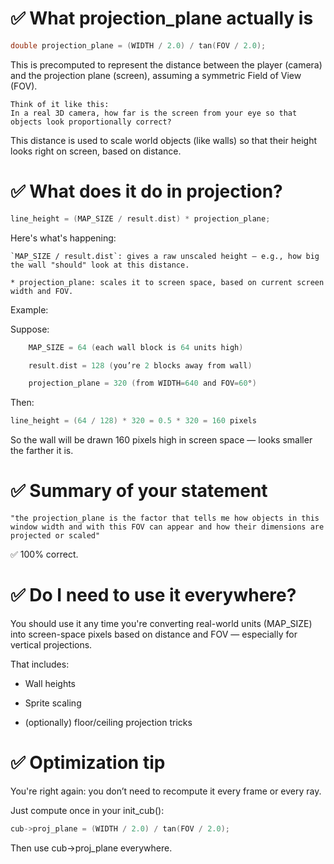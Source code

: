 # ✅ What projection_plane actually is
```C
double projection_plane = (WIDTH / 2.0) / tan(FOV / 2.0);
```

This is precomputed to represent the distance between the player (camera) and the projection plane (screen), assuming a symmetric Field of View (FOV).

    Think of it like this:
    In a real 3D camera, how far is the screen from your eye so that objects look proportionally correct?

This distance is used to scale world objects (like walls) so that their height looks right on screen, based on distance.

# ✅ What does it do in projection?
```C
line_height = (MAP_SIZE / result.dist) * projection_plane;
```

Here's what's happening:

    `MAP_SIZE / result.dist`: gives a raw unscaled height — e.g., how big the wall "should" look at this distance.

    * projection_plane: scales it to screen space, based on current screen width and FOV.

Example:

Suppose:
```C
    MAP_SIZE = 64 (each wall block is 64 units high)

    result.dist = 128 (you’re 2 blocks away from wall)

    projection_plane = 320 (from WIDTH=640 and FOV=60°)
```
Then:
```C
line_height = (64 / 128) * 320 = 0.5 * 320 = 160 pixels
```

So the wall will be drawn 160 pixels high in screen space — looks smaller the farther it is.
# ✅ Summary of your statement

    "the projection_plane is the factor that tells me how objects in this window width and with this FOV can appear and how their dimensions are projected or scaled"

✅ 100% correct.
# ✅ Do I need to use it everywhere?

You should use it any time you're converting real-world units (MAP_SIZE) into screen-space pixels based on distance and FOV — especially for vertical projections.

That includes:

-    Wall heights

-    Sprite scaling

-    (optionally) floor/ceiling projection tricks

# ✅ Optimization tip

You're right again: you don’t need to recompute it every frame or every ray.

Just compute once in your init_cub():
```C
cub->proj_plane = (WIDTH / 2.0) / tan(FOV / 2.0);
```

Then use cub->proj_plane everywhere.
